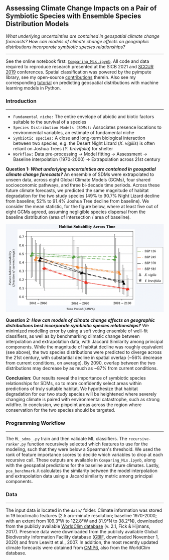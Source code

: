 ## Assessing Climate Change Impacts on a Pair of Symbiotic Species with Ensemble Species Distribution Models


*What underlying uncertainties are contained in geospatial climate change forecasts? How can models of climate change effects on geographic distributions incorporate symbiotic species relationships?*

---

See the online notebook first: [`Comparing_MLs.ipynb`](https://nbviewer.jupyter.org/github/daniel-furman/ensemble-climate-projections/blob/main/Comparing_MLs.ipynb). All code and data required to reproduce research presented at the SICB 2021 and [SCCUR 2019](https://drive.google.com/file/d/114wmqQgjkc5DHLQmVI19AvlTw4K_daYQ/view?usp=sharing) conferences. Spatial classification was powered by the pyimpute library, see my open-source [contributions](https://github.com/perrygeo/pyimpute/pull/21) therein. Also see my corresponding <a target="_blank" rel="noopener noreferrer" href="https://daniel-furman.github.io/py-sdms-tutorial/"> tutorial</a> on predicting geospatial distributions with machine learning models in Python.

### Introduction 
---

* `Fundamental niche:` The entire envelope of abiotic and biotic factors suitable to the survival of a species
* `Species Distribution Models (SDMs):` Associates presence locations to environmental variables, an estimate of fundamental niche
* `Symbiotic species:` A close and long-term biological interaction between two species, e.g. the Desert Night Lizard (*X. vigilis*) is often reliant on Joshua Trees (*Y. brevifolia*) for shelter
* `Workflow:` Data pre-processing -> Model fitting -> Assessment -> Baseline interpolation (1970-2000) -> Extrapolation across 21st century

**Question 1: *What underlying uncertainties are contained in geospatial climate change forecasts?*** An ensemble of SDMs were extrapolated to unseen data, across eight Global Climate Models (GCMs), four shared socioeconomic pathways, and three bi-decade time periods. Across these future climate forecasts, we predicted the same magnitude of habitat degradation for the two study species (49% to 90.7% Night Lizard decline from baseline; 52% to 91.4% Joshua Tree decline from baseline). We consider the mean statistic, for the figure below, where at least five out of eight GCMs agreed, assuming negligible species dispersal from the baseline distribution (area of intersection / area of baseline).

<p align="center"><img src="data/ensemble_extrapolation.png" width = 630/>

**Question 2: *How can models of climate change effects on geographic distributions best incorporate symbiotic species relationships?*** We minimized modelling error by using a soft voting ensemble of well-fit classifiers, as well as by benchmarking climatic change between interpolation and extrapolation data, with Jaccard Similarity among principal components. While the magnitude of habitat decline was roughly equivalent (see above), the two species distributions were predicted to diverge across the 21st century, with substantial decline in spatial overlap (~56% decrease from current conditions, on average). By 2090, overlap between the two distributions may decrease by as much as ~87% from current conditions. 

**Conclusion:** Our results reveal the importance of symbiotic species relationships for SDMs, so to more confidently select areas within predictions of truly suitable habitat. We hypothesize that habitat degradation for our two study species will be heightened where severely changing climate is paired with environmental catastrophe, such as strong wildfire. In conclusion, we pinpoint areas across the region where conservation for the two species should be targeted.

### Programming Workflow

---

The `ML_sdms_.py` train and then validate ML classifiers. The `recursive-ranker.py` function recursively selected which features to use for the modeling, such that they were below a Spearman's threshold. We used the rank of feature importance scores to decide which variables to drop at each recursive call. These outputs are available in `Comparing_MLs.ipynb`, along with the geospatial predictions for the baseline and future climates. Lastly, `pca_benchmark.R` calculates the similarity between the model interpolation and extrapolation data using a Jacard similarity metric among principal components. 


### Data

---

The input data is located in the `data/` folder. Climate information was stored in 19 bioclimatic features (2.5 arc-minute resolution; baseline 1970-2000; with an extent from 109.3°W to 122.8°W and 31.9°N to 38.2°N), downloaded from the publicly available [WorldClim database](https://www.worldclim.org) (v. 2.1, Fick & Hijmans, 2017). Presence data were downloaded from the publicly available Global Biodiversity Information Facility database ([GBIF](https://www.gbif.org), downloaded November 1, 2020) and from Leavitt et al., 2007. In addition, the most recently updated climate forecasts were obtained from [CMIP6](https://www.worldclim.org/data/cmip6/cmip6_clim2.5m.html), also from the WorldClim database. 

